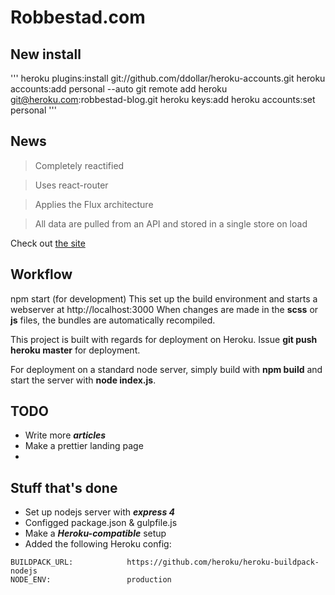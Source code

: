 # Robbestad.com

## New install
'''
heroku plugins:install git://github.com/ddollar/heroku-accounts.git
heroku accounts:add personal --auto
git remote add heroku git@heroku.com:robbestad-blog.git
heroku keys:add
heroku accounts:set personal
'''

## News

> Completely reactified

> Uses react-router

> Applies the Flux architecture

> All data are pulled from an API and stored in a single store on load

Check out [the site](http://www.robbestad.com/)

## Workflow

npm start (for development)
This set up the build environment and starts a webserver at http://localhost:3000
When changes are made in the __scss__ or __js__ files, the bundles are automatically
recompiled. 

This project is built with regards for deployment on Heroku. Issue __git push heroku master__ for
deployment.

For deployment on a standard node server, simply build with __npm build__ and start the server with
__node index.js__.

## TODO

 - Write more ___articles___
 - Make a prettier landing page
 - 
## Stuff that's done

 - Set up nodejs server with ___express 4___
 - Configged package.json & gulpfile.js
 - Make a ___Heroku-compatible___ setup 
 - Added the following Heroku config:
 
```
BUILDPACK_URL:            https://github.com/heroku/heroku-buildpack-nodejs
NODE_ENV:                 production
```

